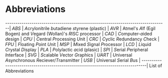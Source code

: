 Abbreviations
=============

--------------------------------------------------------------------------------|
*ABS*	| *A*crylonitrile *b*utadiene *s*tyrene (plastic)			|
*AVR*	| Atmel's *A*lf (Egil Bogen) and *V*egard (Wollan)'s *R*ISC processor	|
*CAD*	| *C*omputer-*a*ided *d*esign						|
*CPU*	| *C*entral *P*rocessing *U*nit						|
*CRC*	| *C*yclic *R*edundancy *C*heck						|
*FPU*	| *F*loating *P*oint *U*nit						|
*MSP*	| *M*ixed *S*ignal *P*rocessor						|
*LCD*	| *L*iquid *C*rystal *D*isplay						|
*PLA*	| *P*oly*l*actic *a*cid (plasic)					|
*SPI*	| *S*erial *P*eripheral *I*nterface					|
*SVG*	| *S*calable *V*ector *G*raphics					|
*UART*	| *U*niversal *A*synchronous *R*eciever/*T*ransmitter			|
*USB*	| *U*niversal *S*erial *B*us						|
--------------------------------------------------------------------------------|
	List of Abbreviations
